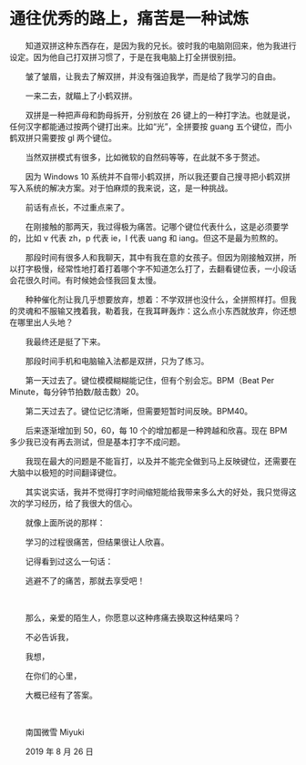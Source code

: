 # 通往优秀的路上，痛苦是一种试炼

　　知道双拼这种东西存在，是因为我的兄长。彼时我的电脑刚回来，他为我进行设定。因为他自己打双拼习惯了，于是在我电脑上打全拼很别扭。

　　皱了皱眉，让我去了解双拼，并没有强迫我学，而是给了我学习的自由。

　　一来二去，就瞄上了小鹤双拼。

　　双拼是一种把声母和韵母拆开，分别放在 26 键上的一种打字法。也就是说，任何汉字都能通过按两个键打出来。比如“光”，全拼要按 guang 五个键位，而小鹤双拼只需要按 gl 两个键位。

　　当然双拼模式有很多，比如微软的自然码等等，在此就不多于赘述。

　　因为 Windows 10 系统并不自带小鹤双拼，所以我还要自己搜寻把小鹤双拼写入系统的解决方案。对于怕麻烦的我来说，这，是一种挑战。

　　前话有点长，不过重点来了。

　　在刚接触的那两天，我过得极为痛苦。记哪个键位代表什么，这是必须要学的，比如 v 代表 zh，p 代表 ie，l 代表 uang 和 iang。但这不是最为煎熬的。

　　那段时间有很多人和我聊天，其中有我在意的女孩子。但因为刚接触双拼，所以打字极慢，经常性地打着打着哪个字不知道怎么打了，去翻看键位表，一小段话会花很久时间。有时候她会怪我回复太慢。

　　种种催化剂让我几乎想要放弃，想着：不学双拼也没什么，全拼照样打。但我的灵魂和不服输又拽着我，勒着我，在我耳畔轰炸：这么点小东西就放弃，你还想在哪里出人头地？

　　我最终还是挺了下来。

　　那段时间手机和电脑输入法都是双拼，只为了练习。

　　第一天过去了。键位模模糊糊能记住，但有个别会忘。BPM（Beat Per Minute，每分钟节拍数/敲击数）20。

　　第二天过去了。键位记忆清晰，但需要短暂时间反映。BPM40。

　　后来逐渐增加到 50，60，每 10 个的增加都是一种跨越和欣喜。现在 BPM 多少我已没有再去测试，但是基本打字不成问题。

　　我现在最大的问题是不能盲打，以及并不能完全做到马上反映键位，还需要在大脑中以极短的时间翻译键位。

　　其实说实话，我并不觉得打字时间缩短能给我带来多么大的好处，我只觉得这次的学习经历，给了我很大的信心。

　　就像上面所说的那样：

　　学习的过程很痛苦，但结果很让人欣喜。

　　记得看到过这么一句话：

　　逃避不了的痛苦，那就去享受吧！

<br>

　　那么，亲爱的陌生人，你愿意以这种疼痛去换取这种结果吗？

　　不必告诉我，

　　我想，

　　在你们的心里，

　　大概已经有了答案。

<br>

　　南国微雪 Miyuki

　　2019 年 8 月 26 日